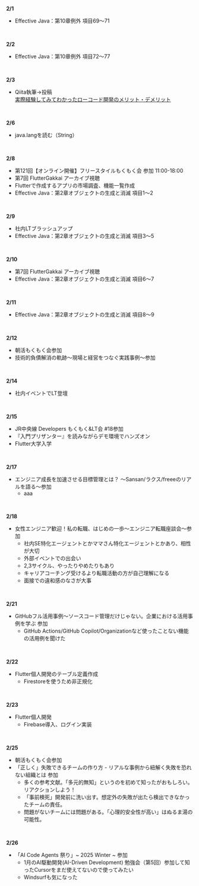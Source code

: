 **2/1**
- Effective Java：第10章例外 項目69〜71
<br>

**2/2**
- Effective Java：第10章例外 項目72〜77
<br>

**2/3**
- Qiita執筆→投稿  
  [実際経験してみてわかったローコード開発のメリット・デメリット](https://qiita.com/1noseA/items/59592c07df189fac06c4)
<br>

**2/6**
- java.langを読む（String）
<br>

**2/8**
- 第121回【オンライン開催】フリースタイルもくもく会 参加 11:00-18:00
- 第7回 FlutterGakkai アーカイブ視聴
- Flutterで作成するアプリの市場調査、機能一覧作成
- Effective Java：第2章オブジェクトの生成と消滅 項目1〜2
<br>

**2/9**
- 社内LTブラッシュアップ
- Effective Java：第2章オブジェクトの生成と消滅 項目3〜5
<br>

**2/10**
- 第7回 FlutterGakkai アーカイブ視聴
- Effective Java：第2章オブジェクトの生成と消滅 項目6〜7
<br>

**2/11**
- Effective Java：第2章オブジェクトの生成と消滅 項目8〜9
<br>

**2/12**
- 朝活もくもく会参加
- 技術的負債解消の軌跡～現場と経営をつなぐ実践事例～参加
<br>

**2/14**
- 社内イベントでLT登壇
<br>

**2/15**
- JR中央線 Developers もくもく&LT会 #18参加
- 『入門プリザンター』を読みながらデモ環境でハンズオン
- Flutter大学入学
<br>

**2/17**
- エンジニア成長を加速させる目標管理とは？ 〜Sansan/ラクス/freeeのリアルを語る〜参加
  - aaa
<br>

**2/18**
- 女性エンジニア歓迎！私の転職、はじめの一歩〜エンジニア転職座談会〜参加
  - 社内SE特化エージェントとかママさん特化エージェントとかあり、相性が大切
  - 外部イベントでの出会い
  - 2,3サイクル、やったりやめたりもあり
  - キャリアコーチング受けるより転職活動の方が自己理解になる
  - 面接での違和感のなさが大事
<br>

**2/21**
- GitHubフル活用事例〜ソースコード管理だけじゃない。企業における活用事例を学ぶ 参加
  - GitHub Actions/GitHub Copilot/Organizationなど使ったことない機能の活用例を聞けた
<br>

**2/22**
- Flutter個人開発のテーブル定義作成
  - Firestoreを使うため非正規化
<br>

**2/23**
- Flutter個人開発
  - Firebase導入、ログイン実装
<br>

**2/25**
- 朝活もくもく会参加
- 「正しく」失敗できるチームの作り方 - リアルな事例から紐解く失敗を恐れない組織とは 参加
  - 多くの参考文献。「多元的無知」というのを初めて知ったがおもしろい。リアクションしよう！
  - 「事前検死」開発前に洗い出す。想定外の失敗が出たら検出できなかったチームの責任。
  - 問題がないチームには問題がある。「心理的安全性が高い」はぬるま湯の可能性。
<br>

**2/26**
- 「AI Code Agents 祭り」~ 2025 Winter ~ 参加
  - 1月のAI駆動開発(AI-Driven Development) 勉強会（第5回）参加して知ったCursorをまだ使えてないので使ってみたい
  - Windsurfも気になった
<br>

